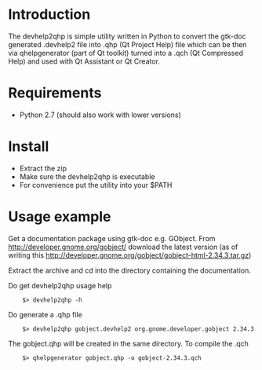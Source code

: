# Introduction
The devhelp2qhp is simple utility written in Python to convert the gtk-doc
generated .devhelp2 file into .qhp (Qt Project Help) file which can be then via
qhelpgenerator (part of Qt toolkit) turned into a .qch (Qt Compressed Help) and
used with Qt Assistant or Qt Creator.

# Requirements
* Python 2.7 (should also work with lower versions)

# Install
* Extract the zip
* Make sure the devhelp2qhp is executable
* For convenience put the utility into your $PATH

# Usage example
Get a documentation package using gtk-doc e.g. GObject.
From http://developer.gnome.org/gobject/ download the latest version (as of
writing this http://developer.gnome.org/gobject/gobject-html-2.34.3.tar.gz)

Extract the archive and cd into the directory containing the documentation.

Do get devhelp2qhp usage help
```
    $> devhelp2qhp -h
```

Do generate a .qhp file
```
    $> devhelp2qhp gobject.devhelp2 org.gnome.developer.gobject 2.34.3
```

The gobject.qhp will be created in the same directory. To compile the .qch
```
    $> qhelpgenerator gobject.qhp -o gobject-2.34.3.qch
```

